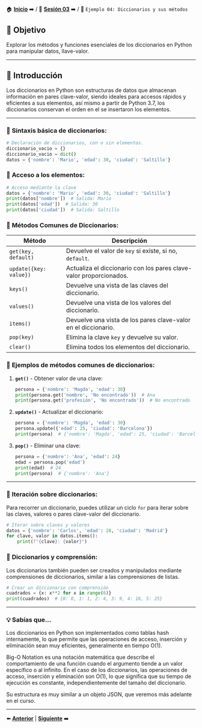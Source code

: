 🏠 [**Inicio**](../../Readme.md) ➡️ / 📖 [**Sesión 03**](../Readme.md) ➡️ / 📝 `Ejemplo 04: Diccionarios y sus métodos`

## 🎯 Objetivo

Explorar los métodos y funciones esenciales de los diccionarios en Python para manipular datos, llave-valor.

---

## 🚀 Introducción

Los diccionarios en Python son estructuras de datos que almacenan información en pares clave-valor, siendo ideales para accesos rápidos y eficientes a sus elementos, así mismo a partir de Python 3.7, los diccionarios conservan el orden en el se insertaron los elementos.

---

### 🔦 **Sintaxis básica de diccionarios:**

```python
# Declaración de diccionarios, con o sin elementos.
diccionario_vacio = {}
diccionario_vacio = dict()
datos = {'nombre': 'Mario', 'edad': 30, 'ciudad': 'Saltillo'}
```
### 🔦 **Acceso a los elementos:**

```python
# Acceso mediante la clave
datos = {'nombre': 'Mario', 'edad': 30, 'ciudad': 'Saltillo'}
print(datos['nombre'])  # Salida: Mario
print(datos['edad'])  # Salida: 30
print(datos['ciudad'])  # Salida: Saltillo
```
### 🧰 **Métodos Comunes de Diccionarios:**

| Método                | Descripción |
|-----------------------|-------------|
| `get(key, default)`   | Devuelve el valor de `key` si existe, si no, `default`. |
| `update({key: value})`| Actualiza el diccionario con los pares clave-valor proporcionados. |
| `keys()`              | Devuelve una vista de las claves del diccionario. |
| `values()`            | Devuelve una vista de los valores del diccionario. |
| `items()`             | Devuelve una vista de los pares clave-valor en el diccionario. |
| `pop(key)`            | Elimina la clave `key` y devuelve su valor. |
| `clear()`             | Elimina todos los elementos del diccionario. |

### 🔦 **Ejemplos de métodos comunes de diccionarios:**

1. **`get()`** - Obtener valor de una clave:
   ```python
   persona = {'nombre': 'Magda', 'edad': 30}
   print(persona.get('nombre', 'No encontrado'))  # Ana
   print(persona.get('profesión', 'No encontrado'))  # No encontrado
   ```

2. **`update()`** - Actualizar el diccionario:
   ```python
   persona = {'nombre': 'Magda', 'edad': 30}
   persona.update({'edad': 25, 'ciudad': 'Barcelona'})
   print(persona)  # {'nombre': 'Magda', 'edad': 25, 'ciudad': 'Barcelona'}
   ```

3. **`pop()`** - Eliminar una clave:
   ```python
   persona = {'nombre': 'Ana', 'edad': 24}
   edad = persona.pop('edad')
   print(edad)  # 24
   print(persona)  # {'nombre': 'Ana'}
   ```

---

### 🔄 **Iteración sobre diccionarios:**

Para recorrer un diccionario, puedes utilizar un ciclo `for` para iterar sobre las claves, valores o pares clave-valor del diccionario.

```python
# Iterar sobre claves y valores
datos = {'nombre': 'Carlos', 'edad': 28, 'ciudad': 'Madrid'}
for clave, valor in datos.items():
    print(f"{clave}: {valor}") 
```

### 📝 **Diccionarios y comprensión:**

Los diccionarios también pueden ser creados y manipulados mediante comprensiones de diccionarios, similar a las comprensiones de listas.

```python
# Crear un diccionario con comprensión
cuadrados = {x: x**2 for x in range(6)}
print(cuadrados)  # {0: 0, 1: 1, 2: 4, 3: 9, 4: 16, 5: 25}
```

---

### 💡 **Sabías que...**

Los diccionarios en Python son implementados como tablas hash internamente, lo que permite que las operaciones de acceso, inserción y eliminación sean muy eficientes, generalmente en tiempo O(1).

Big-O Notation es una notación matemática que describe el comportamiento de una función cuando el argumento tiende a un valor específico o al infinito. En el caso de los diccionarios, las operaciones de acceso, inserción y eliminación son O(1), lo que significa que su tiempo de ejecución es constante, independientemente del tamaño del diccionario.

Su estructura es muy similar a un objeto JSON, que veremos más adelante en el curso.

---

⬅️ [**Anterior**](../Readme.md) | [**Siguiente**](../Reto-02/Readme.md) ➡️